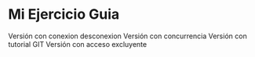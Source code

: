 # Mi Ejercicio Guia


Versión con conexion desconexion
Versión con concurrencia
Versión con tutorial GIT
Versión con acceso excluyente
